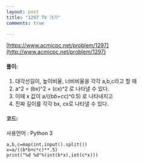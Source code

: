 ```yaml
---
layout: post
title: "1297 TV 크기"
comments: true

---
```

[https://www.acmicpc.net/problem/1297](http://www.acmicpc.net/problem/1297)

#### **풀이:**
1. 대각선길이, 높이비율, 너비비율을 각각 a,b,c라고 할 때
2. a^2 = (bx)^2 + (cx)^2  로 나타낼 수 있다.
3. 이때 x 값이 a/((b*b+c*c)^0.5) 로 나타내지고
4. 진짜 길이를 각각 bx, cx로 나타낼 수 있다.

#### **코드:**
사용언어 : Python 3
```
a,b,c=map(int,input().split())
x=a/((b*b+c*c)**.5)
print("%d %d"%(int(b*x),int(c*x)))
```